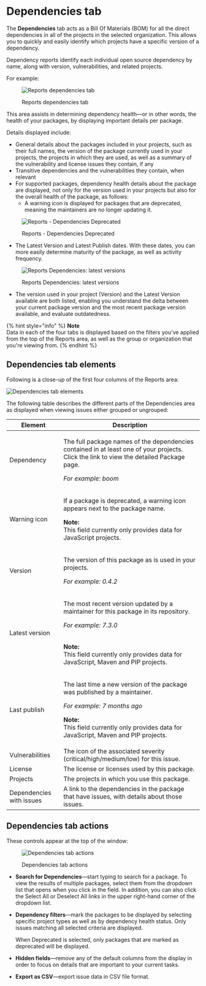 # Dependencies tab

The **Dependencies** tab acts as a Bill Of Materials (BOM) for all the direct dependencies in all of the projects in the selected organization. This allows you to quickly and easily identify which projects have a specific version of a dependency.

Dependency reports identify each individual open source dependency by name, along with version, vulnerabilities, and related projects.

For example:

<figure><img src="../../.gitbook/assets/dependencies-tab.png" alt="Reports dependencies tab"><figcaption><p>Reports dependencies tab</p></figcaption></figure>

This area assists in determining dependency health—or in other words, the health of your packages, by displaying important details per package.

Details displayed include:

* General details about the packages included in your projects, such as their full names, the version of the package currently used in your projects, the projects in which they are used, as well as a summary of the vulnerability and license issues they contain, if any
* Transitive dependencies and the vulnerabilities they contain, when relevant
* For supported packages, dependency health details about the package are displayed, not only for the version used in your projects but also for the overall health of the package, as follows:
  * A warning icon is displayed for packages that are deprecated, meaning the maintainers are no longer updating it.

<figure><img src="../../.gitbook/assets/uuid-11be17d2-361f-7354-3c87-535f46cd2324-en.png" alt="Reports - Dependencies Deprecated"><figcaption><p>Reports - Dependencies Deprecated</p></figcaption></figure>

* The Latest Version and Latest Publish dates. With these dates, you can more easily determine maturity of the package, as well as activity frequency.

<figure><img src="../../.gitbook/assets/uuid-a1fa7b20-b64d-6aa6-72be-54477241b434-en.png" alt="Reports Dependencies: latest versions"><figcaption><p>Reports Dependencies: latest versions</p></figcaption></figure>

* The version used in your project (Version) and the Latest Version available are both listed, enabling you understand the delta between your current package version and the most recent package version available, and evaluate outdatedness.

{% hint style="info" %}
**Note**\
Data in each of the four tabs is displayed based on the filters you've applied from the top of the Reports area, as well as the group or organization that you're viewing from.
{% endhint %}

## Dependencies tab elements

Following is a close-up of the first four columns of the Reports area:

![Dependencies tab elements](../../.gitbook/assets/uuid-6ed50791-bb66-c746-ab11-d7edfcacdd4d-en.png)

The following table describes the different parts of the Dependencies area as displayed when viewing issues either grouped or ungrouped:

| **Element**              | **Description**                                                                                                                                                                                                                                  |
| ------------------------ | ------------------------------------------------------------------------------------------------------------------------------------------------------------------------------------------------------------------------------------------------ |
| Dependency               | <p>The full package names of the dependencies contained in at least one of your projects. Click the link to view the detailed Package page.</p><p><em>For example: boom</em></p>                                                                 |
| Warning icon             | <p>If a package is deprecated, a warning icon appears next to the package name.<br></p><p><strong>Note:</strong><br>This field currently only provides data for JavaScript projects.</p>                                                         |
| Version                  | <p>The version of this package as is used in your projects.</p><p><em>For example: 0.4.2</em></p>                                                                                                                                                |
| Latest version           | <p>The most recent version updated by a maintainer for this package in its repository.</p><p><em>For example: 7.3.0</em></p><p><br><strong>Note:</strong><br>This field currently only provides data for JavaScript, Maven and PIP projects.</p> |
| Last publish             | <p>The last time a new version of the package was published by a maintainer.</p><p><em>For example: 7 months ago</em><br></p><p><strong>Note:</strong><br>This field currently only provides data for JavaScript, Maven and PIP projects.</p>    |
| Vulnerabilities          | The icon of the associated severity (critical/high/medium/low) for this issue.                                                                                                                                                                   |
| License                  | The license or licenses used by this package.                                                                                                                                                                                                    |
| Projects                 | The projects in which you use this package.                                                                                                                                                                                                      |
| Dependencies with issues | A link to the dependencies in the package that have issues, with details about those issues.                                                                                                                                                     |

## Dependencies tab actions

These controls appear at the top of the window:

<figure><img src="../../.gitbook/assets/mceclip7.png" alt="Dependencies tab actions"><figcaption><p>Dependencies tab actions</p></figcaption></figure>

* **Search for Dependencies**—start typing to search for a package. To view the results of multiple packages, select them from the dropdown list that opens when you click in the field. In addition, you can also click the Select All or Deselect All links in the upper right-hand corner of the dropdown list.
*   **Dependency filters**—mark the packages to be displayed by selecting specific project types as well as by dependency health status. Only issues matching all selected criteria are displayed.

    When Deprecated is selected, only packages that are marked as deprecated will be displayed.
* **Hidden fields**—remove any of the default columns from the display in order to focus on details that are important to your current tasks.
* **Export as CSV**—export issue data in CSV file format.
